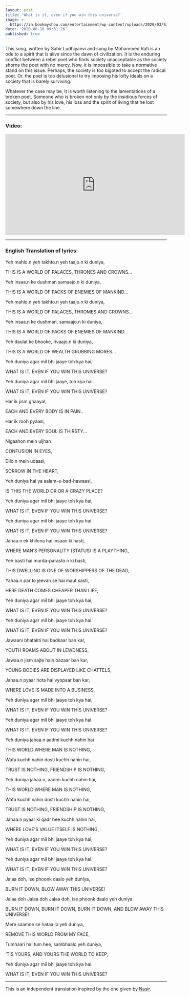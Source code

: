 ```yaml
---
layout: post
title: 'What is it, even if you win this universe?'
image: >-
  https://in.bookmyshow.com/entertainment/wp-content/uploads/2020/03/Sahir-Ludhianvi_FI.jpg
date: '2020-08-16 09:31:26'
published: true
---
```


This song, written by Sahir Ludhiyanvi and sung by Mohammed Rafi is an ode to a spirit that is alive since the dawn of civilization. It is the enduring conflict between a rebel poet who finds society unacceptable as the society shorns the poet with no mercy. Now, it is impossible to take a normative stand on this issue. Perhaps, the society is too bigoted to accept the radical poet. Or, the poet is too delusional to try imposing his lofty ideals on a society that is barely surviving.

Whatever the case may be, It is worth listening to the lamentations of a broken poet. Someone who is broken not only by the insidious forces of society, but also by his love, his loss and the spirit of living that he lost somewhere down the line.

<hr>

### Video:

<div class="iframe-container"><iframe width="560" height="315" src="https://www.youtube.com/embed/t8f7bukIUWU" frameborder="0" allow="accelerometer; autoplay; encrypted-media; gyroscope; picture-in-picture" allowfullscreen></iframe></div>

<hr>

### English Translation of lyrics:

Yeh mahlo.n yeh takhto.n yeh taajo.n ki duniya,

THIS IS A WORLD OF PALACES, THRONES AND CROWNS...

Yeh insaa.n ke dushman samaajo.n ki duniya,

THIS IS A WORLD OF PACKS OF ENEMIES OF MANKIND...

Yeh mahlo.n yeh takhto.n yeh taajo.n ki duniya,

THIS IS A WORLD OF PALACES, THROMES AND CROWNS...

Yeh insaa.n ke dushman, samaajo.n ki duniya,

THIS IS A WORLD OF PACKS OF ENEMIES OF MANKIND...

Yeh daulat ke bhooke, rivaajo.n ki duniya,

THIS IS A WORLD OF WEALTH GRUBBING MORES...

Yeh duniya agar mil bhi jaaye toh kya hai,

WHAT IS IT, EVEN IF YOU WIN THIS UNIVERSE?

Yeh duniya agar mil bhi jaaye, toh kya hai.

WHAT IS IT, EVEN IF YOU WIN THIS UNIVERSE?


Har ik jism ghaayal,

EACH AND EVERY BODY IS IN PAIN..

Har ik rooh pyaasi,

EACH AND EVERY SOUL IS THIRSTY...

Nigaahon mein uljhan

CONFUSION IN EYES,

Dilo.n mein udaasi,

SORROW IN THE HEART,

Yeh duniya hai ya aalam-e-bad-hawaasi,

IS THIS THE WORLD OR OR A CRAZY PLACE?

Yeh duniya agar mil bhi jaaye toh kya hai,

WHAT IS IT, EVEN IF YOU WIN THIS UNIVERSE?

Yeh duniya agar mil bhi jaaye toh kya hai.

WHAT IS IT, EVEN IF YOU WIN THIS UNIVERSE?


Jahaa.n ek khilona hai insaan ki hasti,

WHERE MAN’S PERSONALITY (STATUS) IS A PLAYTHING,

Yeh basti hai murda-parasto.n ki basti,

THIS DWELLING IS ONE OF WORSHIPPERS OF THE DEAD,

Yahaa.n par to jeevan se hai maut sasti,

HERE DEATH COMES CHEAPER THAN LIFE,

Yeh duniya agar mil bhi jaaye toh kya hai,

WHAT IS IT, EVEN IF YOU WIN THIS UNIVERSE?

Yeh duniya agar mil bhi jaaye toh kya hai.

WHAT IS IT, EVEN IF YOU WIN THIS UNIVERSE?


Jawaani bhatakti hai badkaar ban kar,

YOUTH ROAMS ABOUT IN LEWDNESS,

Jawaa.n jism sajte hain bazaar ban kar,

YOUNG BODIES ARE DISPLAYED LIKE CHATTELS,

Jahaa.n pyaar hota hai vyopaar ban kar,

WHERE LOVE IS MADE INTO A BUSINESS,

Yeh duniya agar mil bhi jaaye toh kya hai,

WHAT IS IT, EVEN IF YOU WIN THIS UNIVERSE?

Yeh duniya agar mil bhi jaaye toh kya hai.

WHAT IS IT, EVEN IF YOU WIN THIS UNIVERSE?


Yeh duniya jahaa.n aadmi kuchh nahin hai

THIS WORLD WHERE MAN IS NOTHING,

Wafa kuchh nahin dosti kuchh nahin hai,

TRUST IS NOTHING, FRIENDSHIP IS NOTHING,

Yeh duniya jahaa.n, aadmi kuchh nahin hai,

THIS WORLD WHERE MAN IS NOTHING,

Wafa kuchh nahin dosti kuchh nahin hai,

TRUST IS NOTHING, FRIENDSHIP IS NOTHING,

Jahaa.n pyaar ki qadr hee kuchh nahin hai,

WHERE LOVE'S VALUE ITSELF IS NOTHING,

Yeh duniya agar mil bhi jaaye toh kya hai,

WHAT IS IT, EVEN IF YOU WIN THIS UNIVERSE?

Yeh duniya agar mil bhi jaaye toh kya hai.

WHAT IS IT, EVEN IF YOU WIN THIS UNIVERSE?


Jalaa doh, ise phoonk daalo yeh duniya,

BURN IT DOWN, BLOW AWAY THIS UNIVERSE!

Jalaa doh Jalaa doh Jalaa doh, ise phoonk daalo yeh duniya

BURN IT DOWN, BURN IT DOWN, BURN IT DOWN, AND BLOW AWAY THIS UNIVERSE!

Mere saamne se hataa lo yeh duniya,

REMOVE THIS WORLD FROM MY FACE,

Tumhaari hai tum hee, sambhaalo yeh duniya,

‘TIS YOURS, AND YOURS THE WORLD TO KEEP,

Yeh duniya agar mil bhi jaaye toh kya hai.

WHAT IS IT, EVEN IF YOU WIN THIS UNIVERSE?

<hr>

This is an independent translation inspired by the one given by [Nasir](https://nasir-eclectic.blogspot.com/2008/07/129-translation-of-sad-song-of-rafi-yeh.html).

